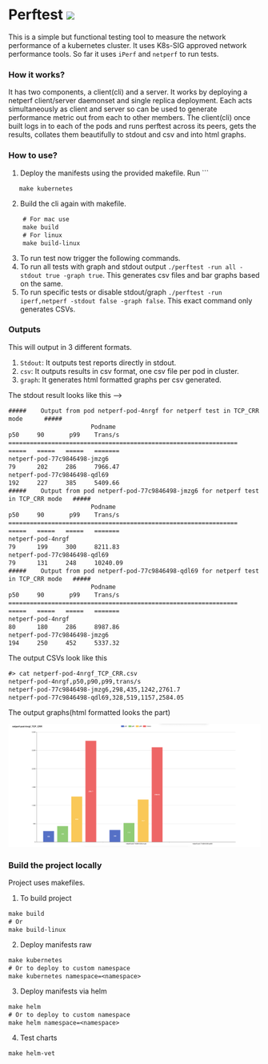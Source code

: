 # Perftest [![](https://github.com/mainak90/k8s-network-performance-harness/workflows/build/badge.svg)](https://github.com/mainak90/k8s-network-performance-harness/actions)

This is a simple but functional testing tool to measure the network performance of a kubernetes cluster.
It uses K8s-SIG approved network performance tools.
So far it uses `iPerf` and `netperf` to run tests.

### How it works?
It has two components, a client(cli) and a server.
It works by deploying a netperf client/server daemonset and single replica deployment.
Each acts simultaneously as client and server so can be used to generate performance metric out from each to other members.
The client(cli) once built logs in to each of the pods and runs perftest across its peers, gets the results, collates them 
beautifully to stdout and csv and into html graphs.


### How to use? 

1. Deploy the manifests using the provided makefile. Run ```
```
   make kubernetes
```
2. Build the cli again with makefile. 
```
    # For mac use 
    make build
    # For linux
    make build-linux
```
3. To run test now trigger the following commands.
4. To run all tests with graph and stdout output `./perftest -run all -stdout true -graph true`. This generates csv files and bar graphs based on the same.
5. To run specific tests or disable stdout/graph `./perftest -run iperf,netperf -stdout false -graph false`. This exact command only generates CSVs.

### Outputs

This will output in 3 different formats.
1. `Stdout`: It outputs test reports directly in stdout.
2. `csv`: It outputs results in csv format, one csv file per pod in cluster.
3. `graph`: It generates html formatted graphs per csv generated.

The stdout result looks like this --> 
```
#####    Output from pod netperf-pod-4nrgf for netperf test in TCP_CRR mode      #####
                       Podname                                           p50     90       p99    Trans/s
================================================================        =====   =====   =====   =======
netperf-pod-77c9846498-jmzg6                                             79      202     286     7966.47
netperf-pod-77c9846498-qdl69                                             192     227     385     5409.66
#####    Output from pod netperf-pod-77c9846498-jmzg6 for netperf test in TCP_CRR mode   #####
                       Podname                                           p50     90       p99    Trans/s
================================================================        =====   =====   =====   =======
netperf-pod-4nrgf                                                        79      199     300     8211.83
netperf-pod-77c9846498-qdl69                                             79      131     248     10240.09
#####    Output from pod netperf-pod-77c9846498-qdl69 for netperf test in TCP_CRR mode   #####
                       Podname                                           p50     90       p99    Trans/s
================================================================        =====   =====   =====   =======
netperf-pod-4nrgf                                                        80      180     286     8987.86
netperf-pod-77c9846498-jmzg6                                             194     250     452     5337.32
```

The output CSVs look like this
```
#> cat netperf-pod-4nrgf_TCP_CRR.csv
netperf-pod-4nrgf,p50,p90,p99,trans/s
netperf-pod-77c9846498-jmzg6,298,435,1242,2761.7
netperf-pod-77c9846498-qdl69,328,519,1157,2584.05
```
The output graphs(html formatted looks the part)

![img.png](img/img.png)

### Build the project locally

Project uses makefiles. 
1. To build project 
```
make build
# Or
make build-linux
```
2. Deploy manifests raw
```
make kubernetes
# Or to deploy to custom namespace
make kubernetes namespace=<namespace>
```

3. Deploy manifests via helm
```
make helm
# Or to deploy to custom namespace
make helm namespace=<namespace>
```

4. Test charts
```
make helm-vet
```
